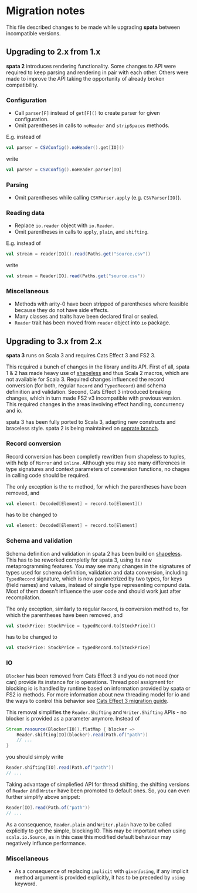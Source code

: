 Migration notes
===============

This file described changes to be made while upgrading **spata** between incompatible versions.  

Upgrading to 2.x from 1.x
-------------------------

**spata 2** introduces rendering functionality.
Some changes to API were required to keep parsing and rendering in pair with each other.
Others were made to improve the API taking the opportunity of already broken compatibility.

### Configuration

*   Call `parser[F]` instead of `get[F]()` to create parser for given configuration.
*   Omit parentheses in calls to `noHeader` and `stripSpaces` methods.
  
E.g. instead of
```scala
val parser = CSVConfig().noHeader().get[IO]()
```
write
```scala
val parser = CSVConfig().noHeader.parser[IO]
```

### Parsing

*   Omit parentheses while calling `CSVParser.apply` (e.g. `CSVParser[IO]`).

### Reading data

*   Replace `io.reader` object with `io.Reader`.
*   Omit parentheses in calls to `apply`, `plain`, and `shifting`.

E.g. instead of
```scala
val stream = reader[IO]().read(Paths.get("source.csv"))
```
write
```scala
val stream = Reader[IO].read(Paths.get("source.csv"))
```

### Miscellaneous

*   Methods with arity-0 have been stripped of parentheses where feasible because they do not have side effects.
*   Many classes and traits have been declared final or sealed.
*   `Reader` trait has been moved from `reader` object into `io` package.

Upgrading to 3.x from 2.x
-------------------------

**spata 3** runs on Scala 3 and requires Cats Effect 3 and FS2 3.

This required a bunch of changes in the library and its API.
First of all, spata 1 & 2 has made heavy use of [shapeless](https://github.com/milessabin/shapeless)
and thus Scala 2 macros, which are not available for Scala 3.
Required changes influenced the record conversion (for both, regular `Record` and `TypedRecord`)
and schema definiition and validation.
Second, Cats Effect 3 introduced breaking changes, which in turn made FS2 v3 incompatible with previous version.
This required changes in the areas involving effect handling, concurrency and io.

spata 3 has been fully ported to Scala 3, adapting new constructs and braceless style.
spata 2 is being maintained on [seprate branch](https://github.com/fingo/spata/tree/spata2).

### Record conversion

Record conversion has been completly rewritten from shapeless to tuples, with help of `Mirror` and `inline`.
Although you may see many differences in type signatures and context parameters of conversion functions,
no chages in calling code should be required.

The only exception is the `to` method, for which the parentheses have been removed, and
```scala
val element: Decoded[Element] = record.to[Element]()
```
has to be changed to
```scala
val element: Decoded[Element] = record.to[Element]
```

### Schema and validation

Schema definition and validation in spata 2 has been build on [shapeless](https://github.com/milessabin/shapeless).
This has to be reworked completly for spata 3, using its new metaprogramming features.
You may see many changes in the signatures of types used for schema definition, validation and data conversion,
including `TypedRecord` signature, which is now parametrized by two types,
for keys (field names) and values, instead of single type representing compund data.
Most of them doesn't influence the user code and should work just after recompilation.

The only exception, similarly to regular `Record`, is conversion method `to`,
for which the parentheses have been removed, and
```scala
val stockPrice: StockPrice = typedRecord.to[StockPrice]()
```
has to be changed to
```scala
val stockPrice: StockPrice = typedRecord.to[StockPrice]
```

### IO

`Blocker` has been removed from Cats Effect 3 and you do not need (nor can) provide its instance for io operations.
Thread pool assigment for blocking io is handled by runtime based on information provided by spata or FS2 io methods.
For more information about new threading model for io and the ways to control this behavior see
[Cats Effect 3 migration guide](https://typelevel.org/cats-effect/docs/migration-guide#blocker).

This removal simplifies the `Reader.Shifting` and `Writer.Shifting` APIs - 
no blocker is provided as a parameter anymore. Instead of
```scala
Stream.resource(Blocker[IO]).flatMap { blocker =>
	Reader.shifting[IO](blocker).read(Path.of("path"))
	// ...
}
```
you should simply write
```scala
Reader.shifting[IO].read(Path.of("path"))
// ...
```

Taking advantage of simpliefied API for thread shifting,
the shifting versions of `Reader` and `Writer` have been promoted to default ones.
So, you can even further simplify above snippet:
```scala
Reader[IO].read(Path.of("path"))
// ...
```
As a consequence, `Reader.plain` and `Writer.plain` have to be called explicitly to get the simple, blocking IO.
This may be important when using `scala.io.Source`,
as in this case this modified default behaviour may negatively influnce performance.

### Miscellaneous

*   As a consequence of replacing `implicit` with `given`/`using`,
    if any implicit method argument is provided explicitly,
    it has to be preceded by `using` keyword.
